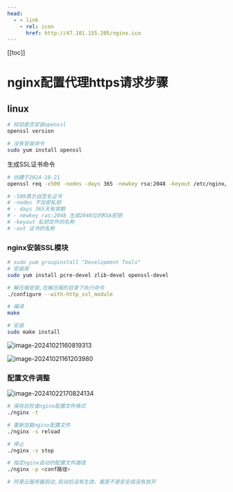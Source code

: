 ```yaml
---
head:
  - - link
    - rel: icon
      href: http://47.101.155.205/nginx.ico
---
```


[[toc]]

# nginx配置代理https请求步骤

## linux

~~~bash
# 校验是否安装openssl
openssl version

# 没有安装命令
sudo yum install openssl

~~~



生成SSL证书命令

~~~bash
# 创建于2024-10-21
openssl req -x509 -nodes -days 365 -newkey rsa:2048 -keyout /etc/nginx/ssl/mycert.key -out /etc/nginx/ssl/mycert.crt

# -509表示自签名证书
# -nodes 不加密私钥
# - days 365天有效期
# - newkey ras:2048 生成2048位的RSA密钥
# -keyout 私钥文件的名称
# -out 证书的名称

~~~



### nginx安装SSL模块

~~~bash
# sudo yum groupinstall "Development Tools"
# 安装库
sudo yum install pcre-devel zlib-devel openssl-devel

# 解压缩安装,在解压缩的目录下执行命令
./configure --with-http_ssl_module

# 编译
make

# 安装
sudo make install

~~~




![image-20241021160819313](http://47.101.155.205/image-20241021160819313.png)

![image-20241021161203980](http://47.101.155.205/image-20241021161203980.png)



### 配置文件调整

![image-20241022170824134](http://47.101.155.205/image-20241022170824134.png)



~~~bash
# 保存后检查nginx配置文件格式
./nginx -t

# 重新加载nginx配置文件
./nginx -s reload

# 停止
./nginx -s stop

# 指定nginx启动的配置文件路径
./nginx -p <conf路径>

# 阿里云服务器启动,启动后没有生效，看是不是安全组没有放开

~~~

